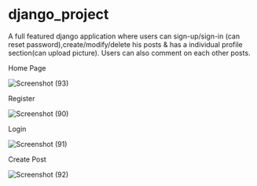 # django_project
A full featured django application where users can sign-up/sign-in (can reset password),create/modify/delete his posts &amp; has a individual profile section(can upload picture). Users can also comment  on each other posts.

Home Page

![Screenshot (93)](https://user-images.githubusercontent.com/91273192/185686481-924428bf-93c9-4d91-8152-607ea7e8e7b1.png)


Register

![Screenshot (90)](https://user-images.githubusercontent.com/91273192/185686562-6fa8a913-036f-41cd-9e4d-d794d7224ccb.png)

Login

![Screenshot (91)](https://user-images.githubusercontent.com/91273192/185686602-92ad0bed-e593-4788-9c28-fc927079f4fe.png)

Create Post

![Screenshot (92)](https://user-images.githubusercontent.com/91273192/185686663-36de435c-3756-4aa4-8863-b779c98152d6.png)
